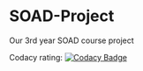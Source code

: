 # SOAD-Project
Our 3rd year SOAD course project

Codacy rating: [![Codacy Badge](https://api.codacy.com/project/badge/Grade/67be355bcb51481f99e9fb3bec5ba3d4)](https://www.codacy.com/manual/Hemanth759/SOAD-Project?utm_source=github.com&amp;utm_medium=referral&amp;utm_content=Nocturnals/SOAD-Project&amp;utm_campaign=Badge_Grade)
